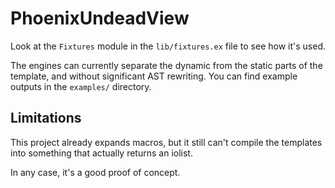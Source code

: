 # PhoenixUndeadView

Look at the `Fixtures` module in the `lib/fixtures.ex` file to see how it's used.

The engines can currently separate the dynamic from the static parts of the template, and without significant AST rewriting. You can find example outputs in the `examples/` directory.

## Limitations

This project already expands macros, but it still can't compile the templates into something that actually returns an iolist.

In any case, it's a good proof of concept.